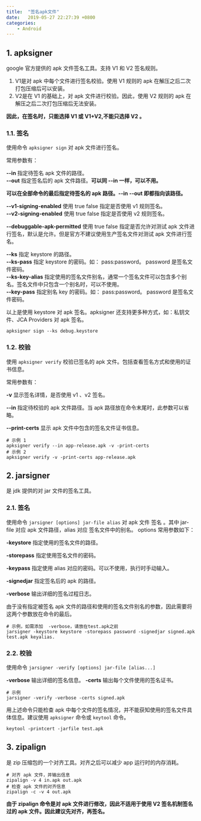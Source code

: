 ```yaml
---
title:  "签名apk文件"
date:   2019-05-27 22:27:39 +0800
categories: 
    - Android
---
```


## 1. apksigner

google 官方提供的 apk 文件签名工具。支持 V1 和 V2 签名规则。

1. V1是对 apk 中每个文件进行签名校验。使用 V1 规则的 apk  在解压之后二次打包压缩后可以安装。
2. V2是在 V1 的基础上，对 apk 文件进行校验。因此，使用 V2 规则的 apk  在解压之后二次打包压缩后无法安装。

**因此，在签名时，只能选择 V1 或 V1+V2,不能只选择 V2 。**

### 1.1. 签名

使用命令 `apksigner sign` 对 apk 文件进行签名。

常用参数有：

**--in** 指定待签名 apk 文件的路径。<br/>
**--out** 指定签名后的 apk 文件路径。**可以同 --in 一样，可以不用。**

**可以在全部命令的最后指定待签名的 apk 路径。--in --out 即都指向该路径。**

**--v1-signing-enabled** 使用 true false 指定是否使用 v1 规则签名。<br/>
**--v2-signing-enabled** 使用 true false 指定是否使用 v2 规则签名。

**--debuggable-apk-permitted** 使用 true false 指定是否允许对测试 apk 文件进行签名，默认是允许。但是官方不建议使用生产签名文件对测试 apk 文件进行签名。

**--ks** 指定 keystore 的路径。<br/>
**--ks-pass** 指定 keystore 的密码。如： pass:password。 password 是签名文件密码。<br/>
**--ks-key-alias** 指定使用的签名文件别名，通常一个签名文件可以包含多个别名。签名文件中只包含一个别名时，可以不使用。<br/>
**--key-pass** 指定别名 key 的密码。如： pass:password。 password 是签名文件密码。

以上是使用 keystore 对 apk 签名。apksigner 还支持更多种方式，如：私钥文件、JCA Providers 对 apk 签名。

```shell
apksigner sign --ks debug.keystore 
```

### 1.2. 校验

使用 `apksigner verify` 校验已签名的 apk 文件。包括查看签名方式和使用的证书信息。

常用参数有：

**-v** 显示签名详情，是否使用 v1 、v2 签名。

**--in** 指定待校验的 apk 文件路径。当 apk 路径放在命令末尾时，此参数可以省略。

**--print-certs** 显示 apk 文件中包含的签名文件证书信息。

```shell
# 示例 1
apksigner verify --in app-release.apk -v -print-certs
# 示例 2
apksigner verify -v -print-certs app-release.apk
```


## 2. jarsigner

是 jdk 提供的对 jar 文件的签名工具。

### 2.1. 签名

使用命令 `jarsigner [options] jar-file alias` 对 apk 文件 签名 。其中 jar-file 对应 apk 文件路径，alias 对应 签名文件中的别名。 options 常用参数如下：

**-keystore** 指定使用的签名文件的路径。

**-storepass** 指定使用签名文件的密码。

**-keypass** 指定使用 alias 对应的密码。可以不使用，执行时手动输入。

**-signedjar** 指定签名后的 apk 的路径。

**-verbose** 输出详细的签名过程日志。

由于没有指定被签名 apk 文件的路径和使用的签名文件别名的参数，因此需要将这两个参数放在命令的最后。

```Shell
# 示例，如需添加  -verbose，请放在test.apk之前
jarsigner -keystore keystore -storepass password -signedjar signed.apk test.apk keyalias.
```

### 2.2. 校验

使用命令  `jarsigner -verify [options] jar-file [alias...]`

**-verbose** 输出详细的签名信息。
**-certs** 输出每个文件使用的签名证书。

```Shell
# 示例
jarsigner -verify -verbose -certs signed.apk
```

用上述命令只能检查 apk 中每个文件的签名情况，并不能获知使用的签名文件具体信息。建议使用 `apksigner` 命令或 `keytool` 命令。

```Shell
keytool -printcert -jarfile test.apk 
```

## 3. zipalign

是 zip 压缩包的一个对齐工具。对齐之后可以减少 app 运行时的内存消耗。

```Shell
# 对齐 apk 文件，并输出信息
zipalign -v 4 in.apk out.apk
# 检查 apk 文件的对齐信息
zipalign -c -v 4 out.apk
```

**由于 zipalign 命令是对 apk 文件进行修改，因此不适用于使用 V2 签名机制签名过的 apk 文件。因此建议先对齐，再签名。**
